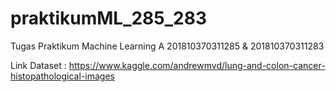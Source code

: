 # praktikumML_285_283

Tugas Praktikum Machine Learning A 201810370311285 & 201810370311283

Link Dataset : https://www.kaggle.com/andrewmvd/lung-and-colon-cancer-histopathological-images